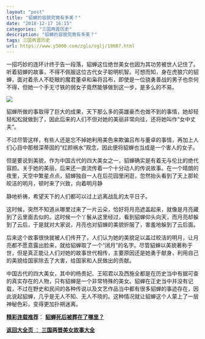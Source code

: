 ```yaml
---
layout: "post"
title: "貂蝉的容貌究竟有多美？"
date: "2018-12-17 16:15"
categories: "三国两晋历史"
description: "貂蝉的容貌究竟有多美？"
tags: 三国两晋历史
url: https://www.y5000.com/zgls/sglj/19687.html
---
```






一招巧妙的连环计终于告一段落，貂蝉这位绝世美女也因为其功劳被世人记住了。听着貂蝉的故事，不得不佩服这位古代女子聪明机智。可想而知，身在虎狼穴的貂蝉，面对着杀人不眨眼的魔君董卓和枭将吕布，即使是一位骁勇善战的男子也奈何不得，但她一个手无寸铁的弱女子竟然能够做到这一步，是多么的不易。

![](https://img.y5000.com/uploads/allimg/170425/6-1F425102049406.jpg)

貂蝉所做的事取得了巨大的成果，天下那么多的英雄豪杰也做不到的事情，她却轻轻松松就做到了，因此后来的人们不但对她的美丽非常向往，还将她叫作“女中丈夫”。

不过尽管这样，有些人还是忘不掉她利用美色来欺骗吕布与董卓的事情，再加上人们心目中那根深蒂固的“红颜祸水”观念，因此便将貂蝉也当成是一个害人的女子。

但是要说到美貌，作为中国古代的四大美女之一，貂蝉确实是有着无与伦比的绝代容颜。关于她的美丽，后来还一直流传着一个十分动人的传说故事。在一个晴朗的夜里，天空中繁星点点，貂蝉独自一人在后花园里闲逛，忽然抬头看到了天上那轮皎洁的明月，顿时来了兴致，向着明月静

静地祈祷，希望天下的人们都可以过上远离战乱的太平日子。

这时候，突然不知道从哪里过来了一片云朵，恰好将月亮遮盖起来，就像是月亮藏到了云里面去似的。这时候一个丫鬟从这里经过，看到貂蝉仰头向天，而月亮却躲到了云后，于是就对大家说，月亮也对貂蝉的美貌折服了，害羞地躲到了云后面。

后来这个故事很快就被人们传开了，人们认为她的美貌足以盖过皎洁的明月，让月亮都不愿意露出脸来，就给貂蝉取了一个“闭月”的名字。尽管貂蝉以美貌著称于世，但是真正能让人们对她的故事世代相传，主要原因还是她勇于献身，利用自己的美貌给国家除去了大害，给国家和人民做出的贡献。

中国古代的四大美女，其中的杨贵妃、王昭君以及西施全都是在历史当中有据可查的真实存在的人物，只有貂蝉是一个非常特殊的美女。貂蝉在正史当中并没有记载，不过在野史和民间的各种传说以及文艺作品当中都有很多貂蝉的事迹存在，因此说起貂蝉，几乎是无人不知、无人不晓的。这种情况就让貂蝉这个人蒙上了一层神秘色彩，变得更加扑朔迷离。

[**精彩连载推荐**](https://www.y5000.com/zgls/sglj/19689.html)：
**[貂蝉死后被葬在了哪里？](https://www.y5000.com/zgls/sglj/19689.html)**

[**返回大全页** ： **三国两晋美女故事大全**](https://www.y5000.com/zgls/sglj/19752.html)
